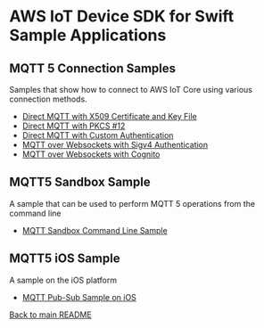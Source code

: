 # AWS IoT Device SDK for Swift Sample Applications
## MQTT 5 Connection Samples
Samples that show how to connect to AWS IoT Core using various connection methods.
* [Direct MQTT with X509 Certificate and Key File](./Mqtt5ConnectionSamples/CertAndKeyFileConnect/README.md)
* [Direct MQTT with PKCS #12](./Mqtt5ConnectionSamples/Pkcs12Connect/README.md)
* [Direct MQTT with Custom Authentication](./Mqtt5ConnectionSamples/CustomAuthConnect/README.md)
* [MQTT over Websockets with Sigv4 Authentication](./Mqtt5ConnectionSamples/Sigv4WebsocketConnect/README.md)
* [MQTT over Websockets with Cognito](./Mqtt5ConnectionSamples/CognitoWebsocketConnect/README.md)

## MQTT5 Sandbox Sample
A sample that can be used to perform MQTT 5 operations from the command line
* [MQTT Sandbox Command Line Sample](./Mqtt5Sample/README.md)

## MQTT5 iOS Sample
A sample on the iOS platform
* [MQTT Pub-Sub Sample on iOS](./iOS/iOSPubSubSample/README.md)

[Back to main README](../README.md)